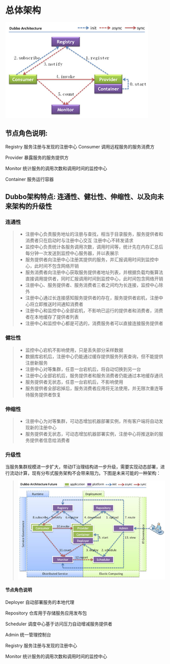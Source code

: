 # 总体架构
![img.png](img.png)
## 节点角色说明:
 Registry 服务注册与发现的注册中心
 Consumer 调用远程服务的服务消费方

 Provider 暴露服务的服务提供方

 Monitor 统计服务的调用次数和调用时间的监控中心

 Container 服务运行容器

## Dubbo架构特点: 连通性、健壮性、伸缩性、以及向未来架构的升级性

### 连通性

>- 注册中心负责服务地址的注册与查找，相当于目录服务，服务提供者和消费者只在启动时与注册中心交互
注册中心不转发请求
>- 监控中心负责统计各服务调用次数，调用时间等，统计先在内存汇总后每分钟一次发送到监控中心服务器，并以表展示
>- 服务提供者向注册中心注册其提供的服务，并汇报调用时间到监控中心，此时间不包含网络开销
>- 服务消费者向注册中心获取服务提供者地址列表，并根据负载均衡算法直接调用提供者，同时汇报调用时间到监控中心，此时间包含网络开销
>- 注册中心、服务提供者、服务消费者三者之间均为长连接，监控中心除外
>- 注册中心通过长连接感知服务提供者的存在，服务提供者宕机，注册中心将立即推送时间通知消费者
>- 注册中心和监控中心全部宕机，不影响已运行的提供者和消费者，消费者在本地缓存了提供者列表
>- 注册中心和监控中心都是可选的，消费服务者可以直接连接服务提供者

### 健壮性

>- 监控中心宕机不影响使用，只是丢失部分采样数据
>- 数据库宕机后，注册中心仍能通过缓存提供服务列表查询，但不能提供注册新服务
>- 注册中心对等集群，任意一台宕机后，将自动切换到另一台
>- 注册中心全部宕机后，服务提供者和服务消费者仍能通过本地缓存通讯
>- 服务提供者无状态，任意一台宕机后，不影响使用
>- 服务提供者全部宕掉后，服务消费者应用将无法使用，并无限次重连等待服务提供者恢复

### 伸缩性

>- 注册中心为对等集群，可动态增加机器部署实例，所有客户端将自动发现新的注册中心
>- 服务提供者无状态，可动态增加机器部署实例，注册中心将推送新的服务提供者信息给消费者

### 升级性

当服务集群规模进一步扩大，带动IT治理结构进一步升级，需要实现动态部署，进行流动计算，现有分布式服务架构不会带来阻力。下图是未来可能的一种架构：
> ![img_1.png](img_1.png)
>
#### 节点角色说明
Deployer 自动部署服务的本地代理

Repository 仓库用于存储服务应用发布包

Scheduler 调度中心基于访问压力自动增减服务提供者

Admin 统一管理控制台

Registry 服务注册与发现的注册中心

Monitor 统计服务的调用次数和调用时间的监控中心